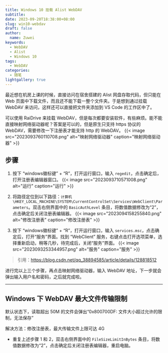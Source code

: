 ```yaml
---
title: Windows 10 挂载 Alist WebDAV
subtitle:
date: 2023-09-20T18:38:00+08:00
slug: win10-webdav
draft: false
author:
  name: Zuwei
keywords:
  - WebDAV
  - Alist
  - Windows 10
tags:
  - WebDAV
categories:
  - 随笔
lightgallery: true
---
```


最近想在机房上课的时候，直接访问在宿舍搭建的 Alist 网盘存取代码，但只能在 Web 页面中下载文件，而且还不能下载一整个文件夹。于是想到通过挂载 WebDAV 来访问，这样还可以直接把文件夹添加到 VS Code 的工作区中了。

可以使用 RaiDrive 来挂载 WebDAV，但是每次都要安装软件，有些麻烦。能不能直接映射网络驱动器呢？答案是可以的，但是原生只支持 https 协议的 WebDAV，需要修改一下注册表才能支持 http 的 WebDAV。
{{< image src="2023093760110708.png" alt="映射网络驱动器" caption="映射网络驱动器" >}}

## 步骤
1. 按下 “windows徽标键” + “R”，打开运行窗口，输入 `regedit`，点击确定后，打开注册表编辑器窗口。
{{< image src="2023093710571008.png" alt="运行" caption="运行" >}}

2. 将路径定位到以下路径：`计算机\HKEY_LOCAL_MACHINE\SYSTEM\CurrentControlSet\Services\WebClient\Parameters`。双击右侧界面中的 `BasicAuthLevel` 条目，将数值数据修改为“2”，点击确定后关闭注册表编辑器。
{{< image src="2023094158255840.png" alt="修改注册表" caption="修改注册表" >}}

3. 按下 “windows徽标键” + “R”，打开运行窗口，输入 `services.msc`，点击确定后，打开“服务”界面。找到 “WebClient”
服务，右键点击打开选项菜单，选择重新启动，稍等几秒，待完成后，关闭“服务”界面。
{{< image src="2023093253344957.png" alt="服务" caption="服务" >}}

> 引用：<https://blog.csdn.net/qq_38894585/article/details/128818512>

进行完以上三个步骤，再点击映射网络驱动器，输入 WebDAV 地址，下一步就会弹出输入用户名和密码，之后就完成啦。

---

## Windows 下 WebDAV 最大文件传输限制

默认状态下，读取超出 50M 的文件会弹出“0x800700DF: 文件大小超过允许的限制，无法保存”

解决方法：修改注册表，最大传输文件上限可达 4G
- 重复上述步骤 1 和 2，双击右侧界面中的 `FileSizeLimitInBytes` 条目，将数值数据修改为“2”，点击确定后关闭注册表编辑器，重启电脑。